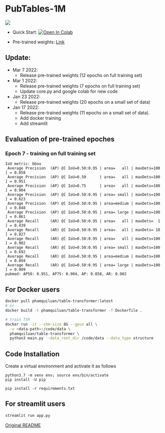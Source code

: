 # PubTables-1M

![](https://user-images.githubusercontent.com/24642166/150664500-c8a8359b-12b0-4ea7-be8b-12f6cc773fd4.png)

- Quick Start: [![Open In Colab](https://colab.research.google.com/assets/colab-badge.svg)](https://colab.research.google.com/drive/1CePiqlZfJa_tLTCzbatOKahWlyEAMgQa?usp=sharing)

- Pre-trained weights: [Link](https://drive.google.com/drive/folders/1Ko4Trk48u99AAPNU41RcUKAoMP0BoDmU?usp=sharing)


## Update: 
- Mar 7 2022: 
  - Release pre-trained weights (12 epochs on full training set)
- Mar 1 2022: 
  - Release pre-trained weights (7 epochs on full training set)
  - Update core.py and google colab for new code
- Jan 23 2022:
  - Release pre-trained weights (20 epochs on a small set of data)
- Jan 17 2022: 
  - Release pre-trained weights (11 epochs on a small set of data).
  - Add docker training
  - Add streamlit 

## Evaluation of pre-trained epoches


### Epoch 7 - training on full training set
```
IoU metric: bbox
 Average Precision  (AP) @[ IoU=0.50:0.95 | area=   all | maxDets=100 ] = 0.858
 Average Precision  (AP) @[ IoU=0.50      | area=   all | maxDets=100 ] = 0.951
 Average Precision  (AP) @[ IoU=0.75      | area=   all | maxDets=100 ] = 0.904
 Average Precision  (AP) @[ IoU=0.50:0.95 | area= small | maxDets=100 ] = 0.623
 Average Precision  (AP) @[ IoU=0.50:0.95 | area=medium | maxDets=100 ] = 0.848
 Average Precision  (AP) @[ IoU=0.50:0.95 | area= large | maxDets=100 ] = 0.861
 Average Recall     (AR) @[ IoU=0.50:0.95 | area=   all | maxDets=  1 ] = 0.439
 Average Recall     (AR) @[ IoU=0.50:0.95 | area=   all | maxDets= 10 ] = 0.827
 Average Recall     (AR) @[ IoU=0.50:0.95 | area=   all | maxDets=100 ] = 0.902
 Average Recall     (AR) @[ IoU=0.50:0.95 | area= small | maxDets=100 ] = 0.692
 Average Recall     (AR) @[ IoU=0.50:0.95 | area=medium | maxDets=100 ] = 0.894
 Average Recall     (AR) @[ IoU=0.50:0.95 | area= large | maxDets=100 ] = 0.909
pubmed: AP50: 0.951, AP75: 0.904, AP: 0.858, AR: 0.902
```


## For Docker users

```bash
docker pull phamquiluan/table-transformer:latest
# or
docker build -t phamquiluan/table-transformer -f Dockerfile .

# train TSR
docker run -it --shm-size 8G --gpus all \
  -v <data-path>:/code/data \
  phamquiluan/table-transformer \
  python3 main.py --data_root_dir /code/data --data_type structure
```


## Code Installation
Create a virtual environment and activate it as follows
```
python3.7 -m venv env; source env/bin/activate
pip install -U pip

pip install -r requirements.txt
```

## For streamlit users

```bash 
streamlit run app.py
```

[Original README](https://github.com/microsoft/table-transformer)
